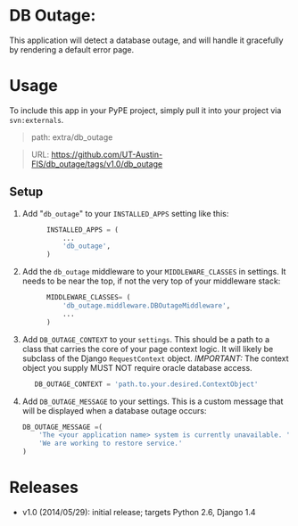 DB Outage:
==========

This application will detect a database outage, and will handle it gracefully
by rendering a default error page.

Usage
=====

To include this app in your PyPE project, simply pull it into your project via
`svn:externals`.

> path: extra/db_outage

> URL: https://github.com/UT-Austin-FIS/db_outage/tags/v1.0/db_outage

Setup
-----

1. Add "`db_outage`" to your `INSTALLED_APPS` setting like this:

      ```python
            INSTALLED_APPS = (
                ...
                'db_outage',
            )
      ```

1. Add the `db_outage` middleware to your `MIDDLEWARE_CLASSES` in settings. It
   needs to be near the top, if not the very top of your middleware stack:

      ```python
            MIDDLEWARE_CLASSES= (
                'db_outage.middleware.DBOutageMiddleware',
                ...
            )
      ```

3. Add `DB_OUTAGE_CONTEXT` to your `settings`. This should be a path to a class
   that carries the core of your page context logic. It will likely be 
   subclass of the Django `RequestContext` object.
   _IMPORTANT:_ The context object you supply MUST NOT require oracle database
   access.

      ```python
         DB_OUTAGE_CONTEXT = 'path.to.your.desired.ContextObject'
      ```

4. Add `DB_OUTAGE_MESSAGE` to your settings. This is a custom message that will
   be displayed when a database outage occurs:

      ```python
      DB_OUTAGE_MESSAGE =(
          'The <your application name> system is currently unavailable. '
          'We are working to restore service.'
      )
      ```

Releases
========

* v1.0 (2014/05/29): initial release; targets Python 2.6, Django 1.4
